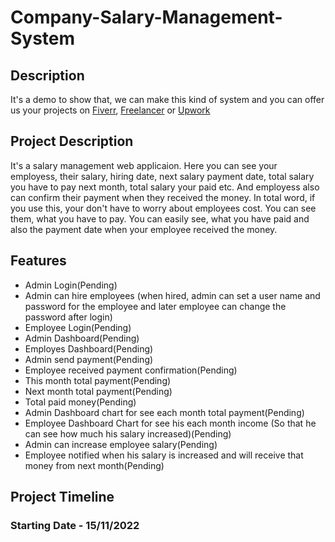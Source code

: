 
# Company-Salary-Management-System
## Description
It's a demo to show that, we can make this kind of system and you can offer us your projects on [Fiverr](https://www.fiverr.com/mmar58), [Freelancer](https://www.freelancer.com/u/apurahman30) or [Upwork](https://www.upwork.com/freelancers/~01592faa28412cc5a0)

## Project Description
It's a salary management web applicaion. Here you can see your employess, their salary, hiring date, next salary payment date, total salary you have to pay next month, total salary your paid etc. And employess also can confirm their payment when they received the money.
In total word, if you use this, your don't have to worry about employees cost. You can see them, what you have to pay. You can easily see, what you have paid and also the payment date when your employee received the money.

## Features

 - Admin Login(Pending)
 - Admin can hire employees (when hired, admin can set a user name and password for the employee and later employee can change the password after login)
 - Employee Login(Pending)
 - Admin Dashboard(Pending)
 - Employes Dashboard(Pending)
 - Admin send payment(Pending)
 - Employee received payment confirmation(Pending)
 - This month total payment(Pending)
 - Next month total payment(Pending)
 - Total paid money(Pending)
 - Admin Dashboard chart for see each month total payment(Pending)
 - Employee Dashboard Chart for see his each month income (So that he can see how much his salary increased)(Pending)
 - Admin can increase employee salary(Pending)
 - Employee notified when his salary is increased and will receive that money from next month(Pending)

## Project Timeline
### Starting Date - 15/11/2022
